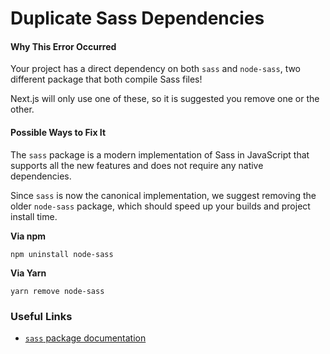 # Duplicate Sass Dependencies

#### Why This Error Occurred

Your project has a direct dependency on both `sass` and `node-sass`, two different package that both compile Sass files!

Next.js will only use one of these, so it is suggested you remove one or the other.

#### Possible Ways to Fix It

The `sass` package is a modern implementation of Sass in JavaScript that supports all the new features and does not require any native dependencies.

Since `sass` is now the canonical implementation, we suggest removing the older `node-sass` package, which should speed up your builds and project install time.

**Via npm**

    npm uninstall node-sass

**Via Yarn**

    yarn remove node-sass

### Useful Links

- [`sass` package documentation](https://github.com/sass/dart-sass)
